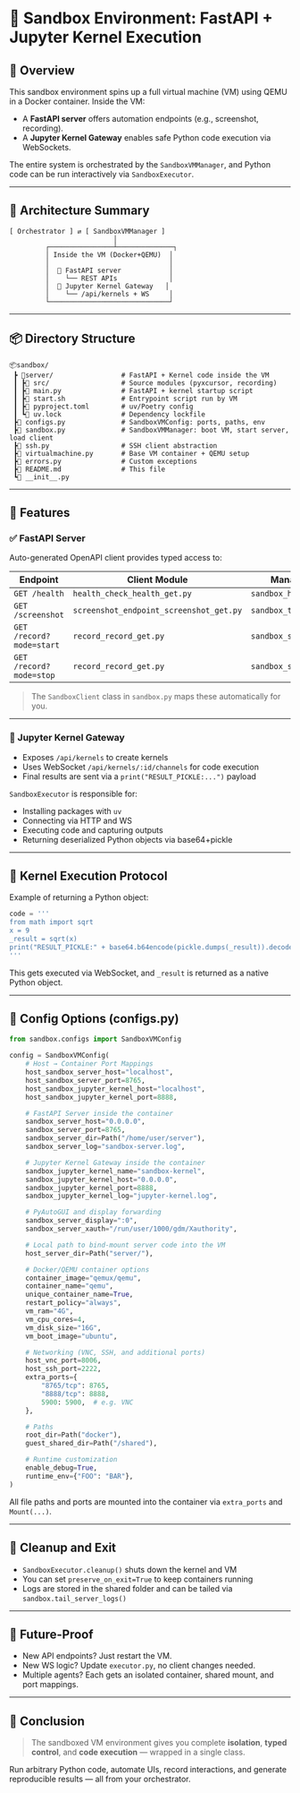 # 🧪 Sandbox Environment: FastAPI + Jupyter Kernel Execution

## 🚀 Overview

This sandbox environment spins up a full virtual machine (VM) using QEMU in a Docker container. Inside the VM:

- A **FastAPI server** offers automation endpoints (e.g., screenshot, recording).
- A **Jupyter Kernel Gateway** enables safe Python code execution via WebSockets.

The entire system is orchestrated by the `SandboxVMManager`, and Python code can be run interactively via `SandboxExecutor`.

---

## 🧰 Architecture Summary

```
[ Orchestrator ] ⇄ [ SandboxVMManager ]
                          │
         ┌────────────────┴──────────────┐
         │ Inside the VM (Docker+QEMU)  │
         │                              │
         │  🧠 FastAPI server            │
         │    └── REST APIs             │
         │  🐍 Jupyter Kernel Gateway   │
         │    └── /api/kernels + WS     │
         └──────────────────────────────┘
```

---

## 📦 Directory Structure

```
📦sandbox/
 ┣ 📂server/                 # FastAPI + Kernel code inside the VM
 ┃ ┣📂 src/                  # Source modules (pyxcursor, recording)
 ┃ ┣📜 main.py               # FastAPI + kernel startup script
 ┃ ┣📜 start.sh              # Entrypoint script run by VM
 ┃ ┣📜 pyproject.toml        # uv/Poetry config
 ┃ ┗📜 uv.lock               # Dependency lockfile
 ┣📜 configs.py              # SandboxVMConfig: ports, paths, env
 ┣📜 sandbox.py              # SandboxVMManager: boot VM, start server, load client
 ┣📜 ssh.py                  # SSH client abstraction
 ┣📜 virtualmachine.py       # Base VM container + QEMU setup
 ┣📜 errors.py               # Custom exceptions
 ┣📜 README.md               # This file
 ┗📜 __init__.py
```

---

## 🧠 Features

### ✅ FastAPI Server

Auto-generated OpenAPI client provides typed access to:

| **Endpoint**             | **Client Module**                       | **Manager Method**          |
| ------------------------ | --------------------------------------- | --------------------------- |
| `GET /health`            | `health_check_health_get.py`            | `sandbox_health()`          |
| `GET /screenshot`        | `screenshot_endpoint_screenshot_get.py` | `sandbox_take_screenshot()` |
| `GET /record?mode=start` | `record_record_get.py`                  | `sandbox_start_recording()` |
| `GET /record?mode=stop`  | `record_record_get.py`                  | `sandbox_stop_recording()`  |

> The `SandboxClient` class in `sandbox.py` maps these automatically for you.

---

### 🧪 Jupyter Kernel Gateway

- Exposes `/api/kernels` to create kernels
- Uses WebSocket `/api/kernels/:id/channels` for code execution
- Final results are sent via a `print("RESULT_PICKLE:...")` payload

`SandboxExecutor` is responsible for:

- Installing packages with `uv`
- Connecting via HTTP and WS
- Executing code and capturing outputs
- Returning deserialized Python objects via base64+pickle

---

## 🧾 Kernel Execution Protocol

Example of returning a Python object:

```python
code = '''
from math import sqrt
x = 9
_result = sqrt(x)
print("RESULT_PICKLE:" + base64.b64encode(pickle.dumps(_result)).decode())
'''
```

This gets executed via WebSocket, and `_result` is returned as a native Python object.

---

## 🔧 Config Options (configs.py)

```python
from sandbox.configs import SandboxVMConfig

config = SandboxVMConfig(
    # Host → Container Port Mappings
    host_sandbox_server_host="localhost",
    host_sandbox_server_port=8765,
    host_sandbox_jupyter_kernel_host="localhost",
    host_sandbox_jupyter_kernel_port=8888,

    # FastAPI Server inside the container
    sandbox_server_host="0.0.0.0",
    sandbox_server_port=8765,
    sandbox_server_dir=Path("/home/user/server"),
    sandbox_server_log="sandbox-server.log",

    # Jupyter Kernel Gateway inside the container
    sandbox_jupyter_kernel_name="sandbox-kernel",
    sandbox_jupyter_kernel_host="0.0.0.0",
    sandbox_jupyter_kernel_port=8888,
    sandbox_jupyter_kernel_log="jupyter-kernel.log",

    # PyAutoGUI and display forwarding
    sandbox_server_display=":0",
    sandbox_server_xauth="/run/user/1000/gdm/Xauthority",

    # Local path to bind-mount server code into the VM
    host_server_dir=Path("server/"),

    # Docker/QEMU container options
    container_image="qemux/qemu",
    container_name="qemu",
    unique_container_name=True,
    restart_policy="always",
    vm_ram="4G",
    vm_cpu_cores=4,
    vm_disk_size="16G",
    vm_boot_image="ubuntu",

    # Networking (VNC, SSH, and additional ports)
    host_vnc_port=8006,
    host_ssh_port=2222,
    extra_ports={
        "8765/tcp": 8765,
        "8888/tcp": 8888,
        5900: 5900,  # e.g. VNC
    },

    # Paths
    root_dir=Path("docker"),
    guest_shared_dir=Path("/shared"),

    # Runtime customization
    enable_debug=True,
    runtime_env={"FOO": "BAR"},
)

```

All file paths and ports are mounted into the container via `extra_ports` and `Mount(...)`.

---

## 🧼 Cleanup and Exit

- `SandboxExecutor.cleanup()` shuts down the kernel and VM
- You can set `preserve_on_exit=True` to keep containers running
- Logs are stored in the shared folder and can be tailed via `sandbox.tail_server_logs()`

---

## 🔮 Future-Proof

- New API endpoints? Just restart the VM.
- New WS logic? Update `executor.py`, no client changes needed.
- Multiple agents? Each gets an isolated container, shared mount, and port mappings.

---

## 🏁 Conclusion

> The sandboxed VM environment gives you complete **isolation**, **typed control**, and **code execution** — wrapped in a single class.

Run arbitrary Python code, automate UIs, record interactions, and generate reproducible results — all from your orchestrator.
